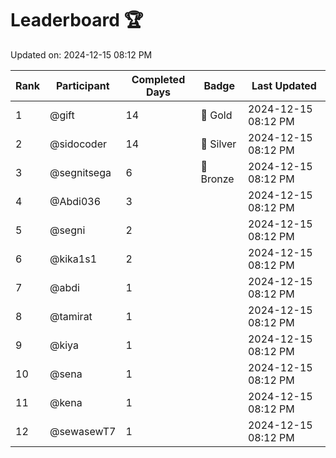 # Leaderboard 🏆

Updated on: 2024-12-15 08:12 PM

| Rank | Participant       | Completed Days | Badge      | Last Updated         |
|------|-------------------|----------------|------------|----------------------|
| 1    | @gift             | 14             | 🏅 Gold     | 2024-12-15 08:12 PM |
| 2    | @sidocoder        | 14             | 🥈 Silver   | 2024-12-15 08:12 PM |
| 3    | @segnitsega       | 6              | 🥉 Bronze   | 2024-12-15 08:12 PM |
| 4    | @Abdi036          | 3              |            | 2024-12-15 08:12 PM |
| 5    | @segni            | 2              |            | 2024-12-15 08:12 PM |
| 6    | @kika1s1          | 2              |            | 2024-12-15 08:12 PM |
| 7    | @abdi             | 1              |            | 2024-12-15 08:12 PM |
| 8    | @tamirat          | 1              |            | 2024-12-15 08:12 PM |
| 9    | @kiya             | 1              |            | 2024-12-15 08:12 PM |
| 10   | @sena             | 1              |            | 2024-12-15 08:12 PM |
| 11   | @kena             | 1              |            | 2024-12-15 08:12 PM |
| 12   | @sewasewT7        | 1              |            | 2024-12-15 08:12 PM |
